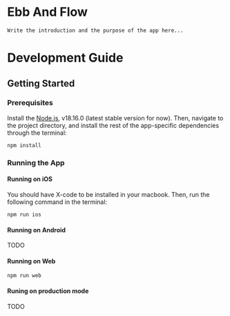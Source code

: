 # Ebb And Flow

``Write the introduction and the purpose of the app here...``


# Development Guide
## Getting Started
### Prerequisites
Install the [Node.js](https://nodejs.org/en/), v18.16.0 (latest stable version for now).
Then, navigate to the project directory, and install the rest of the app-specific dependencies through the terminal:
```
npm install
```
### Running the App
#### Running on iOS
You should have X-code to be installed in your macbook. Then, run the following command in the terminal:
```
npm run ios
```
#### Running on Android
TODO
#### Running on Web
```
npm run web
```
#### Runing on production mode
TODO


